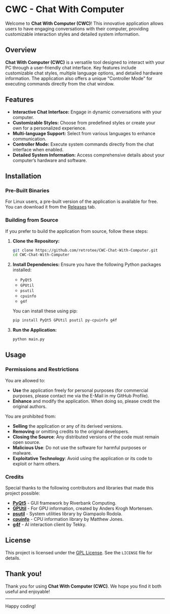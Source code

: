 # CWC - Chat With Computer

Welcome to **Chat With Computer (CWC)**! This innovative application allows users to have engaging conversations with their computer, providing customizable interaction styles and detailed system information. 

## Overview

**Chat With Computer (CWC)** is a versatile tool designed to interact with your PC through a user-friendly chat interface. Key features include customizable chat styles, multiple language options, and detailed hardware information. The application also offers a unique "Controller Mode" for executing commands directly from the chat window.

## Features

- **Interactive Chat Interface:** Engage in dynamic conversations with your computer.
- **Customizable Styles:** Choose from predefined styles or create your own for a personalized experience.
- **Multi-language Support:** Select from various languages to enhance communication.
- **Controller Mode:** Execute system commands directly from the chat interface when enabled.
- **Detailed System Information:** Access comprehensive details about your computer’s hardware and software.

## Installation

### Pre-Built Binaries

For Linux users, a pre-built version of the application is available for free. You can download it from the [Releases](https://github.com/retrotee/CWC-Chat-With-Computer/releases) tab.

### Building from Source

If you prefer to build the application from source, follow these steps:

1. **Clone the Repository:**
   ```bash
   git clone https://github.com/retrotee/CWC-Chat-With-Computer.git
   cd CWC-Chat-With-Computer
   ```

2. **Install Dependencies:**
   Ensure you have the following Python packages installed:
   - `PyQt5`
   - `GPUtil`
   - `psutil`
   - `cpuinfo`
   - `g4f`

   You can install these using pip:
   ```bash
   pip install PyQt5 GPUtil psutil py-cpuinfo g4f
   ```

3. **Run the Application:**
   ```bash
   python main.py
   ```

## Usage

### Permissions and Restrictions

You are allowed to:

- **Use** the application freely for personal purposes (for commercial purposes, please contact me via the E-Mail in my GitHub Profile).
- **Enhance** and modify the application. When doing so, please credit the original authors.

You are prohibited from:

- **Selling** the application or any of its derived versions.
- **Removing** or omitting credits to the original developers.
- **Closing the Source**: Any distributed versions of the code must remain open source.
- **Malicious Use**: Do not use the software for harmful purposes or malware.
- **Exploitative Technology**: Avoid using the application or its code to exploit or harm others.

### Credits

Special thanks to the following contributors and libraries that made this project possible:

- **[PyQt5](https://www.riverbankcomputing.com/software/pyqt/intro)** - GUI framework by Riverbank Computing.
- **[GPUtil](https://github.com/anderskm/gputil/)** - For GPU information, created by Anders Krogh Mortensen.
- **[psutil](https://github.com/giampaolo/psutil)** - System utilities library by Giampaolo Rodola.
- **[cpuinfo](https://github.com/workhorsy/py-cpuinfo)** - CPU information library by Matthew Jones.
- **[g4f](https://github.com/xtekky/gpt4free)** - AI interaction client by Tekky.

## License

This project is licensed under the [GPL License](LICENSE). See the `LICENSE` file for details.

## Thank you!

Thank you for using **Chat With Computer (CWC)**. We hope you find it both useful and enjoyable!

---

Happy coding!
